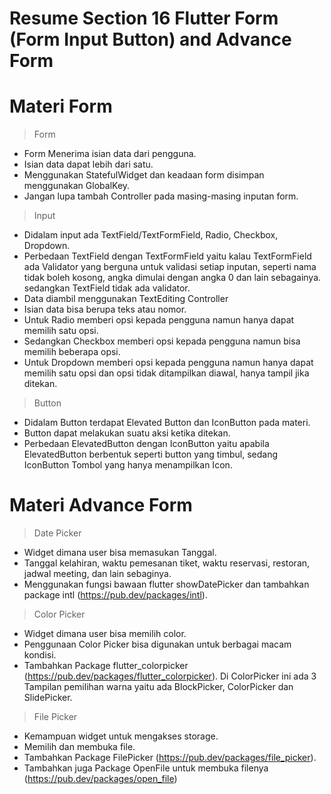 # Resume Section 16 Flutter Form (Form Input Button) and Advance Form

# Materi Form
> Form
- Form Menerima isian data dari pengguna.
- Isian data dapat lebih dari satu.
- Menggunakan StatefulWidget dan keadaan form disimpan menggunakan GlobalKey.
- Jangan lupa tambah Controller pada masing-masing inputan form.

> Input
- Didalam input ada TextField/TextFormField, Radio, Checkbox, Dropdown.
- Perbedaan TextField dengan TextFormField yaitu kalau TextFormField ada Validator yang berguna untuk validasi setiap inputan, seperti nama tidak boleh kosong, angka dimulai dengan angka 0 dan lain sebagainya. sedangkan TextField tidak ada validator.
- Data diambil menggunakan TextEditing Controller
- Isian data bisa berupa teks atau nomor.
- Untuk Radio memberi opsi kepada pengguna namun hanya dapat memilih satu opsi.
- Sedangkan Checkbox memberi opsi kepada pengguna namun bisa memilih beberapa opsi.
- Untuk Dropdown memberi opsi kepada pengguna namun hanya dapat memilih satu opsi dan opsi tidak ditampilkan diawal, hanya tampil jika ditekan.

> Button
- Didalam Button terdapat Elevated Button dan IconButton pada materi.
- Button dapat melakukan suatu aksi ketika ditekan.
- Perbedaan ElevatedButton dengan IconButton yaitu apabila ElevatedButton berbentuk seperti button yang timbul, sedang IconButton Tombol yang hanya menampilkan Icon.


# Materi Advance Form
> Date Picker
- Widget dimana user bisa memasukan Tanggal.
- Tanggal kelahiran, waktu pemesanan tiket, waktu reservasi, restoran, jadwal meeting, dan lain sebaginya.
- Menggunakan fungsi bawaan flutter showDatePicker dan tambahkan package intl (https://pub.dev/packages/intl).

> Color Picker
- Widget dimana user bisa memilih color.
- Penggunaan Color Picker bisa digunakan untuk berbagai macam kondisi.
- Tambahkan Package flutter_colorpicker (https://pub.dev/packages/flutter_colorpicker).
Di ColorPicker ini ada 3 Tampilan pemilihan warna yaitu ada BlockPicker, ColorPicker dan SlidePicker.

> File Picker
- Kemampuan widget untuk mengakses storage.
- Memilih dan membuka file.
- Tambahkan Package FilePicker (https://pub.dev/packages/file_picker).
- Tambahkan juga Package OpenFile untuk membuka filenya (https://pub.dev/packages/open_file)
